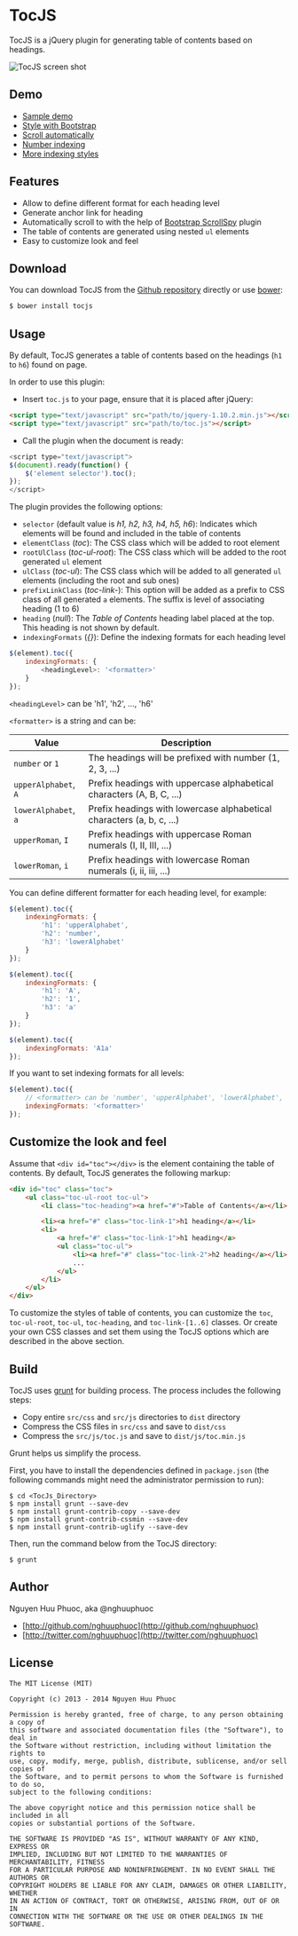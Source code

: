 # TocJS

TocJS is a jQuery plugin for generating table of contents based on headings.

![TocJS screen shot](img/screenshot.png)

## Demo

* [Sample demo](https://rawgithub.com/nghuuphuoc/tocjs/master/demo/sample.html)
* [Style with Bootstrap](https://rawgithub.com/nghuuphuoc/tocjs/master/demo/style.html)
* [Scroll automatically](https://rawgithub.com/nghuuphuoc/tocjs/master/demo/scroll.html)
* [Number indexing](https://rawgithub.com/nghuuphuoc/tocjs/master/demo/number-indexing.html)
* [More indexing styles](https://rawgithub.com/nghuuphuoc/tocjs/master/demo/more-indexing.html)

## Features

* Allow to define different format for each heading level
* Generate anchor link for heading
* Automatically scroll to with the help of [Bootstrap ScrollSpy](http://getbootstrap.com/javascript/#scrollspy) plugin
* The table of contents are generated using nested ```ul``` elements
* Easy to customize look and feel

## Download

You can download TocJS from the [Github repository](https://github.com/nghuuphuoc/tocjs) directly or use [bower](http://bower.io):

```bash
$ bower install tocjs
```

## Usage

By default, TocJS generates a table of contents based on the headings (```h1``` to ```h6```) found on page.

In order to use this plugin:

* Insert ```toc.js``` to your page, ensure that it is placed after jQuery:

```html
<script type="text/javascript" src="path/to/jquery-1.10.2.min.js"></script>
<script type="text/javascript" src="path/to/toc.js"></script>
```

* Call the plugin when the document is ready:

```javascript
<script type="text/javascript">
$(document).ready(function() {
    $('element selector').toc();
});
</script>
```

The plugin provides the following options:

* ```selector``` (default value is _h1, h2, h3, h4, h5, h6_): Indicates which elements will be found and included in the table of contents
* ```elementClass``` (_toc_): The CSS class which will be added to root element
* ```rootUlClass``` (_toc-ul-root_): The CSS class which will be added to the root generated ```ul``` element
* ```ulClass``` (_toc-ul_): The CSS class which will be added to all generated ```ul``` elements (including the root and sub ones)
* ```prefixLinkClass``` (_toc-link-_): This option will be added as a prefix to CSS class of all generated ```a``` elements. The suffix is level of associating heading (1 to 6)
* ```heading``` (_null_): The _Table of Contents_ heading label placed at the top. This heading is not shown by default.
* ```indexingFormats``` (_{}_): Define the indexing formats for each heading level

```javascript
$(element).toc({
    indexingFormats: {
        <headingLevel>: '<formatter>'
    }
});
```

```<headingLevel>``` can be 'h1', 'h2', ..., 'h6'

```<formatter>``` is a string and can be:

Value                        | Description
-----------------------------|------------
```number``` or ```1```      | The headings will be prefixed with number (1, 2, 3, ...)
```upperAlphabet```, ```A``` | Prefix headings with uppercase alphabetical characters (A, B, C, ...)
```lowerAlphabet```, ```a``` | Prefix headings with lowercase alphabetical characters (a, b, c, ...)
```upperRoman```, ```I```    | Prefix headings with uppercase Roman numerals (I, II, III, ...)
```lowerRoman```, ```i```    | Prefix headings with lowercase Roman numerals (i, ii, iii, ...)

You can define different formatter for each heading level, for example:

```javascript
$(element).toc({
    indexingFormats: {
        'h1': 'upperAlphabet',
        'h2': 'number',
        'h3': 'lowerAlphabet'
    }
});

$(element).toc({
    indexingFormats: {
        'h1': 'A',
        'h2': '1',
        'h3': 'a'
    }
});

$(element).toc({
    indexingFormats: 'A1a'
});
```

If you want to set indexing formats for all levels:

```javascript
$(element).toc({
    // <formatter> can be 'number', 'upperAlphabet', 'lowerAlphabet', 'upperRoman', 'lowerRoman'
    indexingFormats: '<formatter>'
});
```

## Customize the look and feel

Assume that ```<div id="toc"></div>``` is the element containing the table of contents.
By default, TocJS generates the following markup:

```html
<div id="toc" class="toc">
    <ul class="toc-ul-root toc-ul">
        <li class="toc-heading"><a href="#">Table of Contents</a></li>

        <li><a href="#" class="toc-link-1">h1 heading</a></li>
        <li>
            <a href="#" class="toc-link-1">h1 heading</a>
            <ul class="toc-ul">
                <li><a href="#" class="toc-link-2">h2 heading</a></li>
                ...
            </ul>
        </li>
    </ul>
</div>
```

To customize the styles of table of contents, you can customize the ```toc```, ```toc-ul-root```, ```toc-ul```, ```toc-heading```, and ```toc-link-[1..6]``` classes.
Or create your own CSS classes and set them using the TocJS options which are described in the above section.

## Build

TocJS uses [grunt](http://gruntjs.com) for building process.
The process includes the following steps:

* Copy entire ```src/css``` and ```src/js``` directories to ```dist``` directory
* Compress the CSS files in ```src/css``` and save to ```dist/css```
* Compress the ```src/js/toc.js``` and save to ```dist/js/toc.min.js```

Grunt helps us simplify the process.

First, you have to install the dependencies defined in ```package.json``` (the following commands might need the administrator permission to run):

```
$ cd <TocJs_Directory>
$ npm install grunt --save-dev
$ npm install grunt-contrib-copy --save-dev
$ npm install grunt-contrib-cssmin --save-dev
$ npm install grunt-contrib-uglify --save-dev
```

Then, run the command below from the TocJS directory:

```
$ grunt
```

## Author

Nguyen Huu Phuoc, aka @nghuuphuoc

* [http://github.com/nghuuphuoc](http://github.com/nghuuphuoc)
* [http://twitter.com/nghuuphuoc](http://twitter.com/nghuuphuoc)

## License

```
The MIT License (MIT)

Copyright (c) 2013 - 2014 Nguyen Huu Phuoc

Permission is hereby granted, free of charge, to any person obtaining a copy of
this software and associated documentation files (the "Software"), to deal in
the Software without restriction, including without limitation the rights to
use, copy, modify, merge, publish, distribute, sublicense, and/or sell copies of
the Software, and to permit persons to whom the Software is furnished to do so,
subject to the following conditions:

The above copyright notice and this permission notice shall be included in all
copies or substantial portions of the Software.

THE SOFTWARE IS PROVIDED "AS IS", WITHOUT WARRANTY OF ANY KIND, EXPRESS OR
IMPLIED, INCLUDING BUT NOT LIMITED TO THE WARRANTIES OF MERCHANTABILITY, FITNESS
FOR A PARTICULAR PURPOSE AND NONINFRINGEMENT. IN NO EVENT SHALL THE AUTHORS OR
COPYRIGHT HOLDERS BE LIABLE FOR ANY CLAIM, DAMAGES OR OTHER LIABILITY, WHETHER
IN AN ACTION OF CONTRACT, TORT OR OTHERWISE, ARISING FROM, OUT OF OR IN
CONNECTION WITH THE SOFTWARE OR THE USE OR OTHER DEALINGS IN THE SOFTWARE.
```